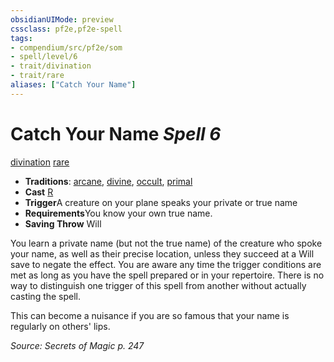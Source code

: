 ```yaml
---
obsidianUIMode: preview
cssclass: pf2e,pf2e-spell
tags:
- compendium/src/pf2e/som
- spell/level/6
- trait/divination
- trait/rare
aliases: ["Catch Your Name"]
---
```

# Catch Your Name *Spell 6*   
[divination](../../Rules/traits/divination.md)  [rare](../../Rules/traits/rare.md)  

- **Traditions**: [arcane](../../Rules/traits/arcane.md), [divine](../../Rules/traits/divine.md), [occult](../../Rules/traits/occult.md), [primal](../../Rules/traits/primal.md)
- **Cast** [R](../../Rules/core-rulebook/chapter-9-playing-the-game.md#Actions "Reaction") 
- **Trigger**A creature on your plane speaks your private or true name
- **Requirements**You know your own true name.
- **Saving Throw** Will

You learn a private name (but not the true name) of the creature who spoke your name, as well as their precise location, unless they succeed at a Will save to negate the effect. You are aware any time the trigger conditions are met as long as you have the spell prepared or in your repertoire. There is no way to distinguish one trigger of this spell from another without actually casting the spell.

This can become a nuisance if you are so famous that your name is regularly on others' lips.

*Source: Secrets of Magic p. 247*